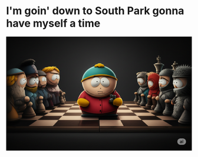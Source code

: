 # I'm goin' down to South Park gonna have myself a time

![Cartman plays chess](images/cartman-chess.png "Cartman plays chess")
